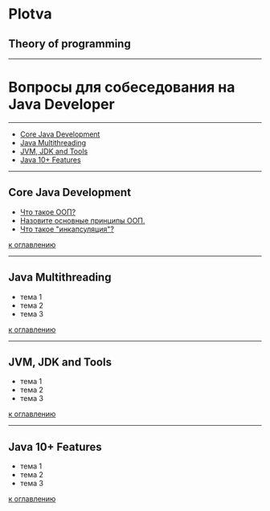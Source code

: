 # Plotva

## Theory of programming

___

# Вопросы для собеседования на Java Developer

___

- [Core Java Development](#core-java-development)
- [Java Multithreading](#java-multithreading)
- [JVM, JDK and Tools](#jvm-jdk-and-tools)
- [Java 10+ Features](#java-10-features)

___

## Core Java Development

- [Что такое ООП?](core_java_development.md#что-такое-ооп)
- [Назовите основные принципы ООП.](core_java_development.md#назовите-основные-принципы-ооп)
- [Что такое "инкапсуляция"?](core_java_development.md#что-такое-инкапсуляция)

[к оглавлению](#вопросы-для-собеседования-на-java-developer)

___

## Java Multithreading

- тема 1
- тема 2
- тема 3

[к оглавлению](#вопросы-для-собеседования-на-java-developer)

___

## JVM, JDK and Tools

- тема 1
- тема 2
- тема 3

[к оглавлению](#вопросы-для-собеседования-на-java-developer)

___

## Java 10+ Features

- тема 1
- тема 2
- тема 3

[к оглавлению](#вопросы-для-собеседования-на-java-developer)






